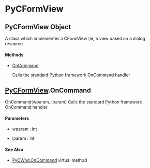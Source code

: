 # PyCFormView


## PyCFormView Object

A class which implementes a CFormView \(ie, a view based on a dialog resource\.

#### Methods

  - [OnCommand](PyCFormView.md#pycformviewoncommand)

    Calls the standard Python framework OnCommand handler&nbsp;




## [PyCFormView](PyCFormView.md#pycformview)\.OnCommand

OnCommand\(wparam, lparam\)
Calls the standard Python framework OnCommand handler

#### Parameters

  - wparam : int

    

  - lparam : int

    

#### See Also

  - [PyCWnd\.OnCommand](PyCWnd.md#pycwndoncommand_virtual) virtual method